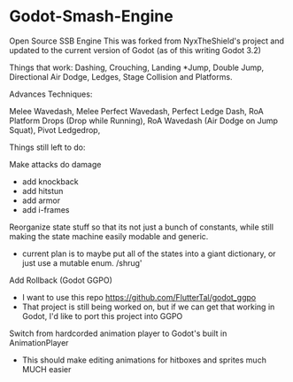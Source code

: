 # Godot-Smash-Engine
Open Source SSB Engine
This was forked from NyxTheShield's project and updated to the current version of Godot (as of this writing Godot 3.2)

Things that work:
Dashing,
Crouching,
Landing *Jump,
Double Jump,
Directional Air Dodge,
Ledges,
Stage Collision and Platforms.

Advances Techniques:

Melee Wavedash,
Melee Perfect Wavedash,
Perfect Ledge Dash,
RoA Platform Drops (Drop while Running),
RoA Wavedash (Air Dodge on Jump Squat),
Pivot Ledgedrop,

Things still left to do:

Make attacks do damage
  - add knockback
  - add hitstun
  - add armor
  - add i-frames

Reorganize state stuff so that its not just a bunch of constants, while still making the state machine easily modable and generic.
  - current plan is to maybe put all of the states into a giant dictionary, or just use a mutable enum. /shrug'

Add Rollback (Godot GGPO)
  - I want to use this repo https://github.com/FlutterTal/godot_ggpo
  - That project is still being worked on, but if we can get that working in Godot, I'd like to port this project into GGPO
  
Switch from hardcorded animation player to Godot's built in AnimationPlayer
  - This should make editing animations for hitboxes and sprites much MUCH easier
  
